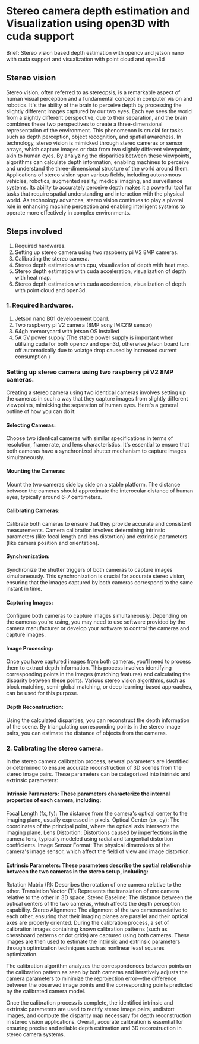 # Stereo camera depth estimation and Visualization using open3D with cuda support
Brief: Stereo vision based depth estimation with opencv and jetson nano with cuda support and visualization with point cloud and open3d

## Stereo vision

Stereo vision, often referred to as stereopsis, is a remarkable aspect of human visual perception and a fundamental concept in computer vision and robotics. It's the ability of the brain to perceive depth by processing the slightly different images captured by our two eyes. Each eye sees the world from a slightly different perspective, due to their separation, and the brain combines these two perspectives to create a three-dimensional representation of the environment.
This phenomenon is crucial for tasks such as depth perception, object recognition, and spatial awareness. In technology, stereo vision is mimicked through stereo cameras or sensor arrays, which capture images or data from two slightly different viewpoints, akin to human eyes. By analyzing the disparities between these viewpoints, algorithms can calculate depth information, enabling machines to perceive and understand the three-dimensional structure of the world around them.
Applications of stereo vision span various fields, including autonomous vehicles, robotics, augmented reality, medical imaging, and surveillance systems. Its ability to accurately perceive depth makes it a powerful tool for tasks that require spatial understanding and interaction with the physical world. As technology advances, stereo vision continues to play a pivotal role in enhancing machine perception and enabling intelligent systems to operate more effectively in complex environments.

## Steps involved
1. Required hardwares.
2. Setting up stereo camera using two raspberry pi V2 8MP cameras.
3. Calibrating the stereo camera.
4. Stereo depth estimation with cpu, visualization of depth with heat map.
5. Stereo depth estimation with cuda acceleration, visualization of depth with heat map.
6. Stereo depth estimation with cuda acceleration, visualization of depth with point cloud and open3d.

### 1. Required hardwares.
1. Jetson nano B01 developement board.
2. Two raspberry pi V2 camera (8MP sony IMX219 sensor)
3. 64gb memorycard with jetson OS installed
4. 5A 5V power supply (The stable power supply is important when utilizing cuda for both opencv and open3d, otherwise jetson board turn off automatically due to volatge drop caused by increased current consumption )

### Setting up stereo camera using two raspberry pi V2 8MP cameras.
Creating a stereo camera using two identical cameras involves setting up the cameras in such a way that they capture images from slightly different viewpoints, mimicking the separation of human eyes. Here's a general outline of how you can do it:

#### Selecting Cameras: 
Choose two identical cameras with similar specifications in terms of resolution, frame rate, and lens characteristics. It's essential to ensure that both cameras have a synchronized shutter mechanism to capture images simultaneously.
#### Mounting the Cameras: 
Mount the two cameras side by side on a stable platform. The distance between the cameras should approximate the interocular distance of human eyes, typically around 6-7 centimeters.
#### Calibrating Cameras:
Calibrate both cameras to ensure that they provide accurate and consistent measurements. Camera calibration involves determining intrinsic parameters (like focal length and lens distortion) and extrinsic parameters (like camera position and orientation).
#### Synchronization: 
Synchronize the shutter triggers of both cameras to capture images simultaneously. This synchronization is crucial for accurate stereo vision, ensuring that the images captured by both cameras correspond to the same instant in time.
#### Capturing Images: 
Configure both cameras to capture images simultaneously. Depending on the cameras you're using, you may need to use software provided by the camera manufacturer or develop your software to control the cameras and capture images.
#### Image Processing: 
Once you have captured images from both cameras, you'll need to process them to extract depth information. This process involves identifying corresponding points in the images (matching features) and calculating the disparity between these points. Various stereo vision algorithms, such as block matching, semi-global matching, or deep learning-based approaches, can be used for this purpose.
#### Depth Reconstruction: 
Using the calculated disparities, you can reconstruct the depth information of the scene. By triangulating corresponding points in the stereo image pairs, you can estimate the distance of objects from the cameras.

### 2. Calibrating the stereo camera.
In the stereo camera calibration process, several parameters are identified or determined to ensure accurate reconstruction of 3D scenes from the stereo image pairs. These parameters can be categorized into intrinsic and extrinsic parameters:

#### Intrinsic Parameters: These parameters characterize the internal properties of each camera, including:
Focal Length (fx, fy): The distance from the camera's optical center to the imaging plane, usually expressed in pixels.
Optical Center (cx, cy): The coordinates of the principal point, where the optical axis intersects the imaging plane.
Lens Distortion: Distortions caused by imperfections in the camera lens, typically modeled using radial and tangential distortion coefficients.
Image Sensor Format: The physical dimensions of the camera's image sensor, which affect the field of view and image distortion.
#### Extrinsic Parameters: These parameters describe the spatial relationship between the two cameras in the stereo setup, including:
Rotation Matrix (R): Describes the rotation of one camera relative to the other.
Translation Vector (T): Represents the translation of one camera relative to the other in 3D space.
Stereo Baseline: The distance between the optical centers of the two cameras, which affects the depth perception capability.
Stereo Alignment: The alignment of the two cameras relative to each other, ensuring that their imaging planes are parallel and their optical axes are properly oriented.
During the calibration process, a set of calibration images containing known calibration patterns (such as chessboard patterns or dot grids) are captured using both cameras. These images are then used to estimate the intrinsic and extrinsic parameters through optimization techniques such as nonlinear least squares optimization.

The calibration algorithm analyzes the correspondences between points on the calibration pattern as seen by both cameras and iteratively adjusts the camera parameters to minimize the reprojection error—the difference between the observed image points and the corresponding points predicted by the calibrated camera model.

Once the calibration process is complete, the identified intrinsic and extrinsic parameters are used to rectify stereo image pairs, undistort images, and compute the disparity map necessary for depth reconstruction in stereo vision applications. Overall, accurate calibration is essential for ensuring precise and reliable depth estimation and 3D reconstruction in stereo camera systems.
